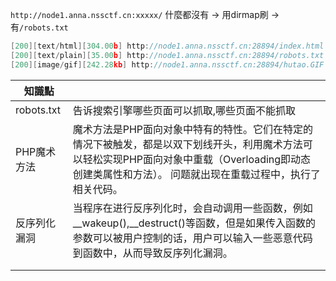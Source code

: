 `http://node1.anna.nssctf.cn:xxxxx/` 什麼都沒有 -> 用dirmap刷 -> 有`/robots.txt`  
```c++
[200][text/html][304.00b] http://node1.anna.nssctf.cn:28894/index.html                     
[200][text/plain][35.00b] http://node1.anna.nssctf.cn:28894/robots.txt                     
[200][image/gif][242.28kb] http://node1.anna.nssctf.cn:28894/hutao.GIF 
```  
|知識點||
|----|-----|
|robots.txt|告诉搜索引擎哪些页面可以抓取,哪些页面不能抓取|
|PHP魔术方法|魔术方法是PHP面向对象中特有的特性。它们在特定的情况下被触发，都是以双下划线开头，利用魔术方法可以轻松实现PHP面向对象中重载（Overloading即动态创建类属性和方法）。 问题就出现在重载过程中，执行了相关代码。|
|反序列化漏洞|当程序在进行反序列化时，会自动调用一些函数，例如__wakeup(),__destruct()等函数，但是如果传入函数的参数可以被用户控制的话，用户可以输入一些恶意代码到函数中，从而导致反序列化漏洞。|
|||
|||
